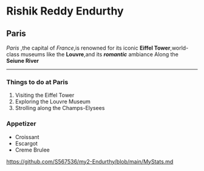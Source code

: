 #  Rishik Reddy Endurthy 
## Paris
*Paris* ,the capital of *France*,is renowned for its iconic **Eiffel Tower**,world-class museums like the **Louvre**,and its ***romantic*** ambiance Along the **Seiune River**

---

### Things to do at Paris 

1. Visiting the Eiffel Tower
2. Exploring the Louvre Museum
3. Strolling along the Champs-Elysees

### Appetizer 
- Croissant
- Escargot
- Creme Brulee



https://github.com/S567536/my2-Endurthy/blob/main/MyStats.md